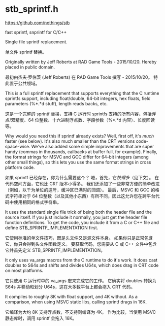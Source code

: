 # stb_sprintf.h

https://github.com/nothings/stb

fast sprintf, snprintf for C/C++



Single file sprintf replacement.

单文件 sprintf 替换。

Originally written by Jeff Roberts at RAD Game Tools - 2015/10/20.
Hereby placed in public domain.

最初由杰夫·罗伯茨 (Jeff Roberts) 在 RAD Game Tools 撰写 - 2015/10/20。
特此置于公共领域。

This is a full sprintf replacement that supports everything that the C runtime sprintfs support, including float/double, 64-bit integers, hex floats, field parameters (%*.*d stuff), length reads backs, etc.

这是一个完整的 sprintf 替换，支持 C 运行时 sprintfs 支持的所有内容，包括浮点/双精度、64 位整数、十六进制浮点数、字段参数（%*.*d 内容）、长度回读等。

Why would you need this if sprintf already exists?  Well, first off, it's *much* faster (see below). It's also much smaller than the CRT versions code-space-wise. We've also added some simple improvements that are super handy (commas in thousands, callbacks at buffer full, for example). Finally, the format strings for MSVC and GCC differ for 64-bit integers (among other small things), so this lets you use the same format strings in cross platform code.

如果 sprintf 已经存在，你为什么需要这个？ 嗯，首先，它*快得多*（见下文）。 在代码空间方面，它也比 CRT 版本小得多。 我们还添加了一些非常方便的简单改进（例如，以千为单位的逗号，缓冲区已满时的回调）。 最后，MSVC 和 GCC 的格式字符串对于 64 位整数（以及其他小东西）有所不同，因此这允许您在跨平台代码中使用相同的格式字符串。

It uses the standard single file trick of being both the header file and the source itself. If you just include it normally, you just get the header file function definitions. To get the code, you include it from a C or C++ file and define STB_SPRINTF_IMPLEMENTATION first.

它使用标准的单文件技巧，既是头文件又是源文件本身。 如果你只是正常包含它，你只会得到头文件函数定义。 要获取代码，您需要从 C 或 C++ 文件中包含它并首先定义 STB_SPRINTF_IMPLEMENTATION。

It only uses va_args macros from the C runtime to do it's work. It does cast doubles to S64s and shifts and divides U64s, which does drag in CRT code on most platforms.

它只使用 C 运行时中的 va_args 宏来完成它的工作。 它确实将 doubles 转换为 S64s 并移动和划分 U64s，这在大多数平台上都会拖入 CRT 代码。

It compiles to roughly 8K with float support, and 4K without.
As a comparison, when using MSVC static libs, calling sprintf drags in 16K.

它编译为大约 8K 支持浮点数，不支持则编译为 4K。
作为比较，当使用 MSVC 静态库时，调用 sprintf 会拖入 16K。
